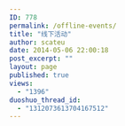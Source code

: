 ```yaml
---
ID: 778
permalink: /offline-events/
title: "线下活动"
author: scateu
date: 2014-05-06 22:00:18
post_excerpt: ""
layout: page
published: true
views:
  - "1396"
duoshuo_thread_id:
  - "1312073613704167512"
---
```

